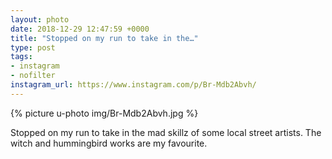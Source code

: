 ```yaml
---
layout: photo
date: 2018-12-29 12:47:59 +0000
title: "Stopped on my run to take in the…"
type: post
tags:
- instagram
- nofilter
instagram_url: https://www.instagram.com/p/Br-Mdb2Abvh/
---
```


{% picture u-photo img/Br-Mdb2Abvh.jpg %}

Stopped on my run to take in the mad skillz of some local street artists. The witch and hummingbird works are my favourite.
